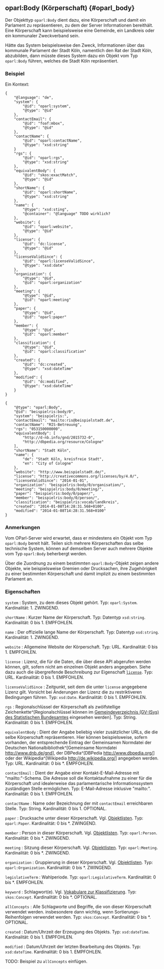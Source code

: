 oparl:Body (Körperschaft)   {#oparl_body}
------------------------

Der Objekttyp `oparl:Body` dient dazu, eine Körperschaft und damit ein
Parlament zu repräsentieren, zu dem der Server Informationen bereithält.
Eine Körperschaft kann beispielsweise eine Gemeinde, ein Landkreis oder 
ein kommunaler Zweckverband sein.

Hätte das System beispielsweise den Zweck, Informationen über das kommunale
Parlament der Stadt Köln, namentlich den Rat der Stadt Köln, abzubilden,
dann müsste dieses System dazu ein Objekt vom Typ `oparl:Body` führen, welches
die Stadt Köln repräsentiert.

### Beispiel ###

Ein Kontext:

~~~~~  {#body_ex_context .json}
{
    "@language": "de",
    "system": {
        "@id": "oparl:system",
        "@type": "@id"
    },
    "contactEmail": {
        "@id": "foaf:mbox",
        "@type": "@id"
    },
    "contactName": {
        "@id": "oparl:contactName",
        "@type": "xsd:string"
    }
    "rgs": { 
        "@id": "oparl:rgs",
        "@type": "xsd:string"
    },
    "equivalentBody": {
        "@id": "skos:exactMatch",
        "@type": "@id" 
    },
    "shortName": {
        "@id": "oparl:shortName",
        "@type": "xsd:string"
    },
    "name": {
        "@type": "xsd:sting",
        "@container": "@language" TODO wirklich?
    },
    "website": {
        "@id": "oparl:website",
        "@type": "@id"
    },
    "license": {
        "@id": "dc:license",
        "@type": "@id"
    },
    "licenseValidSince": {
        "@id": "oparl:licenseValidSince",
        "@type": "xsd:date"
    },  
    "organization": {
        "@type": "@id",
        "@id": "oparl:organization"
    },
    "meeting": {
        "@type": "@id",
        "@id": "oparl:meeting"
    },
    "paper": {
        "@type": "@id",
        "@id": "oparl:paper"
    },
    "member": {
        "@type": "@id",
        "@id": "oparl:member"
    },
    "classification": {
        "@type": "@id",
        "@id": "oparl:classification"
    },
    "created": {
        "@id": "dc:created",
        "@type": "xsd:dateTime"
    },  
    "modified": {
        "@id": "dc:modified",
        "@type": "xsd:dateTime"
    }   
}
~~~~~


~~~~~  {#oparlbody_ex1 .json}
{
    "@type": "oparl:Body",
    "@id": "beispielris:body/0",
    "system": "beispielris:",
    "contactEmail": "mailto:ris@beispielstadt.de",
    "contactName": "RIS-Betreuung",
    "rgs": "053150000000",
    "equivalentBody": [
        "http://d-nb.info/gnd/2015732-0",
        "http://dbpedia.org/resource/Cologne"
    ],
    "shortName": "Stadt Köln",
    "name": {
        "de": "Stadt Köln, kreisfreie Stadt",
        "en": "City of Cologne"
    },
    "website": "http://www.beispielstadt.de/",
    "license": "http://creativecommons.org/licenses/by/4.0/",
    "licenseValidSince": "2014-01-01",
    "organization": "beispielris:body/0/organisation/",
    "meeting": "beispielris:body/0/meeting/",
    "paper": "beispielris:body/0/paper/",
    "member": "beispielris:body/0/person/",
    "classification": "beispielris:vocab/landkreis",
    "created": "2014-01-08T14:28:31.568+0100",
    "modified": "2014-01-08T14:28:31.568+0100"
}
~~~~~

### Anmerkungen ###

Vom OParl-Server wird erwartet, dass er mindestens
ein Objekt vom Typ `oparl:Body` bereit hält. Teilen sich mehrere Körperschaften
das selbe technische System, können auf demselben Server auch mehrere
Objekte vom Typ `oparl:Body` beherbergt werden.

Über die Zuordnung zu einem bestimmten `oparl:Body`-Objekt zeigen andere
Objekte, wie beispielsweise Gremien oder Drucksachen, ihre Zugehörigkeit
zu einer bestimmten Körperschaft und damit implizit zu einem bestimmten
Parlament an.

### Eigenschaften

`system`
:   System, zu dem dieses Objekt gehört.
    Typ: `oparl:System`.
    Kardinalität: 1.
    ZWINGEND.

`shortName`
:   Kurzer Name der Körperschaft.
    Typ: Datentyp `xsd:string`.
    Kardinalität: 0 bis 1.
    EMPFOHLEN.

`name`
:   Der offizielle lange Name der Körperschaft.
    Typ: Datentyp `xsd:string`.
    Kardinalität: 1.
    ZWINGEND.

`website`
:   Allgemeine Website der Körperschaft.
    Typ: URL.
    Kardinalität: 0 bis 1.
    EMPFOHLEN.

`license`
:   Lizenz, die für die Daten, die über diese API abgerufen werden
    können, gilt, sofern nicht am einzelnen Objekt anders angegeben.
    Siehe dazu auch die übergreifende Beschreibung zur Eigenschaft
    [`license`](#eigenschaft_license).
    Typ: URL.
    Kardinalität: 0 bis 1.
    EMPFOHLEN.

`licenseValidSince`
:   Zeitpunkt, seit dem die unter `license` angegebene Lizenz gilt.
    Vorsicht bei Änderungen der Lizenz die zu restriktiveren Bedingungen führen.
    Typ: `xsd:Date`.
    Kardinalität: 0 bis 1.
    EMPFOHLEN.

`rgs`
:   Regionalschlüssel der Körperschaft als zwölfstellige Zeichenkette^[Regionalschlüssel können im [Gemeindeverzeichnis (GV-ISys) des Statistischen Bundesamtes](https://www.destatis.de/DE/ZahlenFakten/LaenderRegionen/Regionales/Gemeindeverzeichnis/Gemeindeverzeichnis.html) eingesehen werden].
    Typ: String.
    Kardinalität: 0 bis 1.
    EMPFOHLEN.

`equivalentBody`
:   Dient der Angabe beliebig vieler zusätzlicher URLs, die die selbe Körperschaft
    repräsentieren. Hier können beispielsweise,
    sofern vorhanden, der entsprechende Eintrag der Gemeinsamen Normdatei der Deutschen Nationalbibliothek^[Gemeinsame Normdatei <http://www.dnb.de/gnd>],
    der DBPedia^[DBPedia <http://www.dbpedia.org/>] oder der Wikipedia^[Wikipedia <http://de.wikipedia.org/>] angegeben werden.
    Typ: URL.
    Kardinalität: 0 bis *.
    EMPFOHLEN.

`contactEmail`
:   Dient der Angabe einer Kontakt-E-Mail-Adresse mit "mailto:"-Schema.
    Die Adresse soll die Kontaktaufnahme zu einer für die Körperschaft
    und idealerweise das parlamentarische Informationssystem zuständigen Stelle
    ermöglichen.
    Typ: E-Mail-Adresse inklusive "mailto:".
    Kardinalität: 0 bis 1.
    EMPFOHLEN.

`contactName`
:   Name oder Bezeichnung der mit `contactEmail` erreichbaren Stelle.
    Typ: String.
    Kardinalität: 0 bis 1.
    OPTIONAL.

`paper`
:   Drucksache unter dieser Körperschaft. Vgl. [Objektlisten](#objektlisten).
    Typ: `oparl:Paper`.
    Kardinalität: 0 bis *.
    ZWINGEND.

`member`
:   Person in dieser Körperschaft. Vgl. [Objektlisten](#objektlisten).
    Typ: `oparl:Person`.
    Kardinalität: 0 bis *.
    ZWINGEND.

`meeting`
:   Sitzung dieser Körperschaft. Vgl. [Objektlisten](#objektlisten).
    Typ: `oparl:Meeting`.
    Kardinalität: 0 bis *.
    ZWINGEND.

`organization`
:   Gruppierung in dieser Körperschaft. Vgl. [Objektlisten](#objektlisten).
    Typ: `oparl:Organization`.
    Kardinalität: 0 bis *.
    ZWINGEND.

`legislativeTerm`
:   Wahlperiode.
    Typ: `oparl:LegislativeTerm`.
    Kardinalität: 0 bis *.
    EMPFOHLEN.

`keyword`
:   Schlagwort(e). Vgl. [Vokabulare zur Klassifizierung](#vokabulare_klassifizierung).
    Typ: `skos:Concept`.
    Kardinalität: 0 bis *.
    OPTIONAL.

`allConcepts`
:   Alle Schlagworte und Begriffe, die von dieser Körperschaft verwendet werden.
    insbesondere dann
    wichtig, wenn Sortierungs-Reihenfolgen verwendet werden.
    Typ: `skos:Concept`.
    Kardinalität: 0 bis *.
    OPTIONAL.

`created`
:   Datum/Uhrzeit der Erzeugung des Objekts.
    Typ: `xsd:dateTime`.
    Kardinalität: 0 bis 1.
    EMPFOHLEN.

`modified`
:   Datum/Uhrzeit der letzten Bearbeitung des Objekts.
    Typ: `xsd:dateTime`.
    Kardinalität: 0 bis 1.
    EMPFOHLEN.

TODO: Beispiel zu `allConcepts` einfügen.
